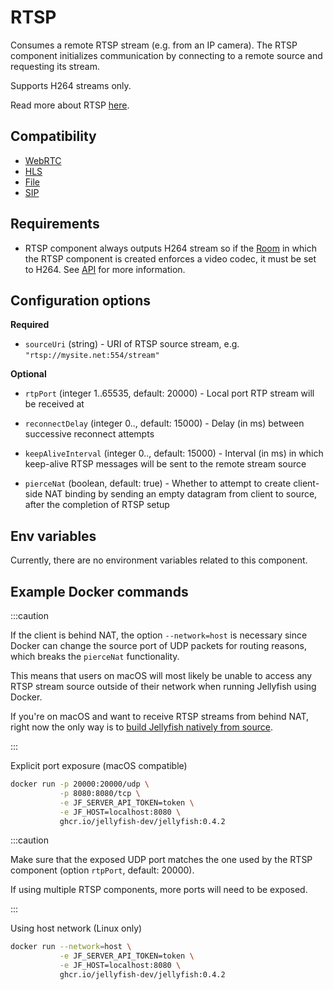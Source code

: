 # RTSP

Consumes a remote RTSP stream (e.g. from an IP camera).
The RTSP component initializes communication by connecting to
a remote source and requesting its stream.

Supports H264 streams only.

Read more about RTSP [here](https://www.rfc-editor.org/rfc/rfc2326.html).

## Compatibility

* [WebRTC](../peers/webrtc.md)
* [HLS](./hls.md)
* [File](./file.md)
* [SIP](./sip.md)

## Requirements
* RTSP component always outputs H264 stream so if the [Room](../../introduction/basic_concepts\#room) in which the RTSP component is created enforces a video codec,
  it must be set to H264.
  See [API](../../for_developers/api_reference/rest_api#tag/room/operation/create_room) for more information.

## Configuration options

**Required**

* `sourceUri` (string) - URI of RTSP source stream, e.g. `"rtsp://mysite.net:554/stream"`

**Optional**

* `rtpPort` (integer 1..65535, default: 20000) - Local port RTP stream will be received at

* `reconnectDelay` (integer 0.., default: 15000) - Delay (in ms) between successive reconnect attempts

* `keepAliveInterval` (integer 0.., default: 15000) - Interval (in ms) in which keep-alive
  RTSP messages will be sent to the remote stream source

* `pierceNat` (boolean, default: true) - Whether to attempt to create client-side NAT binding
  by sending an empty datagram from client to source, after the completion of RTSP setup

## Env variables

Currently, there are no environment variables related to this component.

## Example Docker commands

:::caution

If the client is behind NAT, the option `--network=host` is necessary
since Docker can change the source port of UDP packets for routing reasons,
which breaks the `pierceNat` functionality.

This means that users on macOS will most likely be unable to access any
RTSP stream source outside of their network when running Jellyfish using Docker.

If you're on macOS and want to receive RTSP streams from behind NAT,
right now the only way is to [build Jellyfish natively from source](../installation.md#building-from-source).

:::

Explicit port exposure (macOS compatible)

```bash
docker run -p 20000:20000/udp \
           -p 8080:8080/tcp \
           -e JF_SERVER_API_TOKEN=token \
           -e JF_HOST=localhost:8080 \
           ghcr.io/jellyfish-dev/jellyfish:0.4.2
```

:::caution

Make sure that the exposed UDP port matches the one used by the RTSP component
(option `rtpPort`, default: 20000).

If using multiple RTSP components, more ports will need to be exposed.

:::

Using host network (Linux only)

```bash
docker run --network=host \
           -e JF_SERVER_API_TOKEN=token \
           -e JF_HOST=localhost:8080 \
           ghcr.io/jellyfish-dev/jellyfish:0.4.2
```
